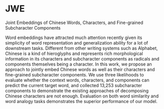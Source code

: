 # JWE
Joint Embeddings of Chinese Words, Characters, and Fine-grained Subcharacter Components

Word embeddings have attracted much attention recently given its simplicity of word representation and generalization ability for a lot of downstream tasks. Different from other writing systems such as Alphabet, Chinese is a kind of hieroglyphs and represents rich morphological information in its characters and subcharacter components as radicals and components themselves being a character. In this work, we propose an approach to jointly embed Chinese words as well as their characters and fine-grained subcharacter components.
We use three likelihoods to evaluate whether the context words, characters, and components can predict the current target word, and collected 13,253 subcharacter components to demonstrate the existing approaches of decomposing Chinese characters are not enough.
Evaluation on both word similarity and word analogy tasks demonstrates the superior performance of our model. 

